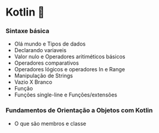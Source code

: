 # Kotlin :green_heart:

### Sintaxe básica
* Olá mundo e Tipos de dados
* Declarando variaveis
* Valor nulo e Operadores aritiméticos básicos
* Operadores comparativos
* Operadores lógicos e operadores In e Range
* Manipulação de Strings
* Vazio X Branco
* Função
* Funções single-line e Funções/extensões

### Fundamentos de Orientação a Objetos com Kotlin
* O que são membros e classe